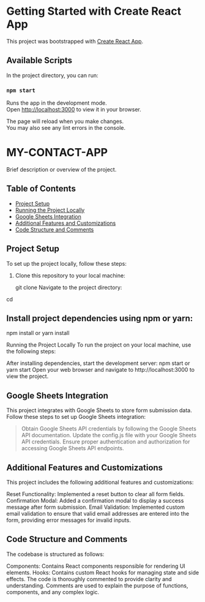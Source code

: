 # Getting Started with Create React App

This project was bootstrapped with [Create React App](https://github.com/facebook/create-react-app).

## Available Scripts

In the project directory, you can run:

### `npm start`

Runs the app in the development mode.\
Open [http://localhost:3000](http://localhost:3000) to view it in your browser.

The page will reload when you make changes.\
You may also see any lint errors in the console.

# MY-CONTACT-APP

Brief description or overview of the project.

## Table of Contents

- [Project Setup](#project-setup)
- [Running the Project Locally](#running-the-project-locally)
- [Google Sheets Integration](#google-sheets-integration)
- [Additional Features and Customizations](#additional-features-and-customizations)
- [Code Structure and Comments](#code-structure-and-comments)

## Project Setup

To set up the project locally, follow these steps:

1. Clone this repository to your local machine:
   
   git clone <repository-url>
Navigate to the project directory:

cd <project-directory>

## Install project dependencies using npm or yarn:
npm install
or
yarn install

Running the Project Locally
To run the project on your local machine, use the following steps:

After installing dependencies, start the development server:
npm start
or
yarn start
Open your web browser and navigate to http://localhost:3000 to view the project.

## Google Sheets Integration
This project integrates with Google Sheets to store form submission data. Follow these steps to set up Google Sheets integration:

>Obtain Google Sheets API credentials by following the Google Sheets API documentation.
>Update the config.js file with your Google Sheets API credentials.
>Ensure proper authentication and authorization for accessing Google Sheets API endpoints.

## Additional Features and Customizations
This project includes the following additional features and customizations:

Reset Functionality: Implemented a reset button to clear all form fields.
Confirmation Modal: Added a confirmation modal to display a success message after form submission.
Email Validation: Implemented custom email validation to ensure that valid email addresses are entered into the form, providing error messages for invalid inputs.

## Code Structure and Comments
The codebase is structured as follows:

Components: Contains React components responsible for rendering UI elements.
Hooks: Contains custom React hooks for managing state and side effects.
The code is thoroughly commented to provide clarity and understanding. Comments are used to explain the purpose of functions, components, and any complex logic.